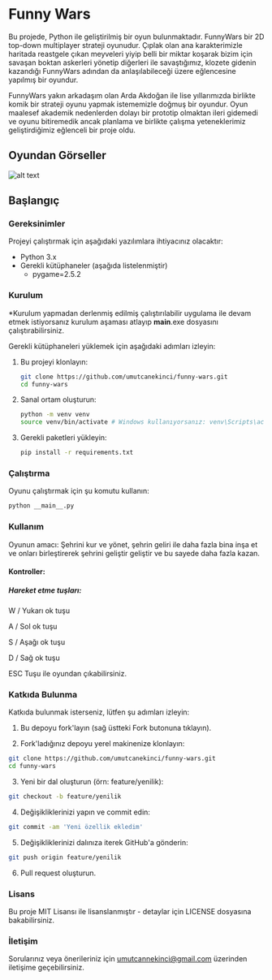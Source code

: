 # Funny Wars

Bu projede, Python ile geliştirilmiş bir oyun bulunmaktadır. FunnyWars bir 2D top-down multiplayer strateji oyunudur. Çıplak olan ana karakterimizle haritada reastgele çıkan meyveleri yiyip belli bir miktar koşarak bizim için savaşan boktan askerleri yönetip diğerleri ile savaştığımız, klozete gidenin kazandığı FunnyWars adından da anlaşılabileceği üzere eğlencesine yapılmış bir oyundur.

FunnyWars yakın arkadaşım olan Arda Akdoğan ile lise yıllarımızda birlikte komik bir strateji oyunu yapmak istememizle doğmuş bir oyundur.
Oyun maalesef akademik nedenlerden dolayı bir prototip olmaktan ileri gidemedi ve oyunu bitiremedik ancak planlama ve birlikte çalışma yeteneklerimiz geliştirdiğimiz eğlenceli bir proje oldu.

## Oyundan Görseller

![alt text](https://github.com/umutcanekinci/funny-wars/blob/main/images/samples/sample.png?raw=true)

## Başlangıç

### Gereksinimler

Projeyi çalıştırmak için aşağıdaki yazılımlara ihtiyacınız olacaktır:

- Python 3.x
- Gerekli kütüphaneler (aşağıda listelenmiştir)
    - pygame=2.5.2

### Kurulum

*Kurulum yapmadan derlenmiş edilmiş çalıştırılabilir uygulama ile devam etmek istiyorsanız kurulum aşaması atlayıp __main__.exe dosyasını çalıştırabilirsiniz.


Gerekli kütüphaneleri yüklemek için aşağıdaki adımları izleyin:

1. Bu projeyi klonlayın:
    ```sh
    git clone https://github.com/umutcanekinci/funny-wars.git
    cd funny-wars
    ```

2. Sanal ortam oluşturun:
    ```sh
    python -m venv venv
    source venv/bin/activate # Windows kullanıyorsanız: venv\Scripts\activate
    ```

3. Gerekli paketleri yükleyin:
    ```sh
    pip install -r requirements.txt
    ```

### Çalıştırma

Oyunu çalıştırmak için şu komutu kullanın:
```sh
python __main__.py
```

### Kullanım

Oyunun amacı: Şehrini kur ve yönet, şehrin geliri ile daha fazla bina inşa et ve onları birleştirerek şehrini geliştir geliştir ve bu sayede daha fazla kazan.

#### Kontroller: 

##### Hareket etme tuşları:

W / Yukarı ok tuşu

A / Sol ok tuşu

S / Aşağı ok tuşu

D / Sağ ok tuşu

ESC Tuşu ile oyundan çıkabilirsiniz.

### Katkıda Bulunma

Katkıda bulunmak isterseniz, lütfen şu adımları izleyin:

1. Bu depoyu fork'layın (sağ üstteki Fork butonuna tıklayın).

2. Fork'ladığınız depoyu yerel makinenize klonlayın:
```sh
git clone https://github.com/umutcanekinci/funny-wars.git
cd funny-wars
```

3. Yeni bir dal oluşturun (örn: feature/yenilik):
```sh
git checkout -b feature/yenilik
```

4. Değişikliklerinizi yapın ve commit edin:
```sh
git commit -am 'Yeni özellik ekledim'
```

5. Değişikliklerinizi dalınıza iterek GitHub'a gönderin:
```sh
git push origin feature/yenilik
```

6. Pull request oluşturun.

### Lisans

Bu proje MIT Lisansı ile lisanslanmıştır - detaylar için LICENSE dosyasına bakabilirsiniz.

### İletişim

Sorularınız veya önerileriniz için umutcannekinci@gmail.com üzerinden iletişime geçebilirsiniz.
